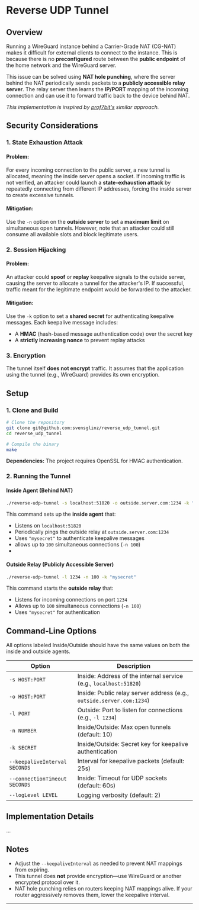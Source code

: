 # Reverse UDP Tunnel

## Overview
Running a WireGuard instance behind a Carrier-Grade NAT (CG-NAT) makes it difficult for external clients to connect to the instance. This is because there is no **preconfigured** route between the **public endpoint** of the home network and the WireGuard server.

This issue can be solved using **NAT hole punching**, where the server behind the NAT periodically sends packets to a **publicly accessible relay server**. The relay server then learns the **IP/PORT** mapping of the incoming connection and can use it to forward traffic back to the device behind NAT.

*This implementation is inspired by [prof7bit's](https://github.com/prof7bit/udp-reverse-tunnel) similar approach.*

## Security Considerations

### 1. State Exhaustion Attack
#### Problem:
For every incoming connection to the public server, a new tunnel is allocated, meaning the inside server opens a socket. If incoming traffic is not verified, an attacker could launch a **state-exhaustion attack** by repeatedly connecting from different IP addresses, forcing the inside server to create excessive tunnels.

#### Mitigation:
Use the `-n` option on the **outside server** to set a **maximum limit** on simultaneous open tunnels. However, note that an attacker could still consume all available slots and block legitimate users.

### 2. Session Hijacking
#### Problem:
An attacker could **spoof** or **replay** keepalive signals to the outside server, causing the server to allocate a tunnel for the attacker's IP. If successful, traffic meant for the legitimate endpoint would be forwarded to the attacker.

#### Mitigation:
Use the `-k` option to set a **shared secret** for authenticating keepalive messages. Each keepalive message includes:
- A **HMAC** (hash-based message authentication code) over the secret key
- A **strictly increasing nonce** to prevent replay attacks

### 3. Encryption
The tunnel itself **does not encrypt** traffic. It assumes that the application using the tunnel (e.g., WireGuard) provides its own encryption.

## Setup

### 1. Clone and Build
```bash
# Clone the repository
git clone git@github.com:svensglinz/reverse_udp_tunnel.git
cd reverse_udp_tunnel

# Compile the binary
make
```

**Dependencies:** The project requires OpenSSL for HMAC authentication.

### 2. Running the Tunnel
#### Inside Agent (Behind NAT)
```bash
./reverse-udp-tunnel -s localhost:51820 -o outside.server.com:1234 -k "mysecret" -n 100
```
This command sets up the **inside agent** that:
- Listens on `localhost:51820`
- Periodically pings the outside relay at `outside.server.com:1234`
- Uses `"mysecret"` to authenticate keepalive messages
- allows up to `100` simultaneous connections (`-n 100`)
- 
#### Outside Relay (Publicly Accessible Server)
```bash
./reverse-udp-tunnel -l 1234 -n 100 -k "mysecret"
```
This command starts the **outside relay** that:
- Listens for incoming connections on port `1234`
- Allows up to `100` simultaneous connections (`-n 100`)
- Uses `"mysecret"` for authentication

## Command-Line Options

All options labeled Inside/Outside should have the same values on both the inside and outside agents.

| Option | Description                                                           |
|--------|-----------------------------------------------------------------------|
| `-s HOST:PORT` | Inside: Address of the internal service (e.g., `localhost:51820`)     |
| `-o HOST:PORT` | Inside: Public relay server address (e.g., `outside.server.com:1234`) |
| `-l PORT` | Outside: Port to listen for connections (e.g., `-l 1234`)             |
| `-n NUMBER` | Inside/Outside: Max open tunnels (default: 10)                        |
| `-k SECRET` | Inside/Outside: Secret key for keepalive authentication               |
| `--keepaliveInterval SECONDS` | Interval for keepalive packets (default: 25s)                         |
| `--connectionTimeout SECONDS` | Inside: Timeout for UDP sockets (default: 60s)                        |
| `--logLevel LEVEL` | Logging verbosity (default: 2)                                        |

## Implementation Details

...

## Notes
- Adjust the `--keepaliveInterval` as needed to prevent NAT mappings from expiring.
- This tunnel does **not** provide encryption—use WireGuard or another encrypted protocol over it.
- NAT hole punching relies on routers keeping NAT mappings alive. If your router aggressively removes them, lower the keepalive interval.

---
